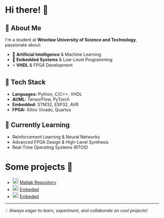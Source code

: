 # Hi there! 👋

## 🚀 About Me
I'm a student at **Wrocław University of Science and Technology**, passionate about:
- 🤖 **Artificial Intelligence** & Machine Learning
- 🔧 **Embedded Systems** & Low-Level Programming
- ⚡ **VHDL** & FPGA Development

## 🔨 Tech Stack
- **Languages:** Python, C/C++, VHDL
- **AI/ML:** TensorFlow, PyTorch
- **Embedded:** STM32, ESP32, AVR
- **FPGA:** Xilinx Vivado, Quartus

## 🌱 Currently Learning
- Reinforcement Learning & Neural Networks
- Advanced FPGA Design & High-Level Synthesis
- Real-Time Operating Systems (RTOS)

# Some projects 📂

- <img src="https://upload.wikimedia.org/wikipedia/commons/2/21/Matlab_Logo.png" width="20" height="20"> [Matlab Repository](https://github.com/Azarion24/Matlab)
- <img src="https://wiki.st.com/stm32mcu/nsfr_img_auth.php/thumb/0/04/Package_MCU_blue.png/150px-Package_MCU_blue.png" width="20" height="20"> [Embeded](https://github.com/Azarion24/Embeded)
- <img src="[https://wiki.st.com/stm32mcu/nsfr_img_auth.php/thumb/0/04/Package_MCU_blue.png/150px-Package_MCU_blue.png](https://maker-hub.georgefox.edu/w/images/thumb/8/85/Xilinx_image.jpg/307px-Xilinx_image.jpg)" width="20" height="20"> [Embeded](https://github.com/Azarion24/Embeded)

---
💡 *Always eager to learn, experiment, and collaborate on cool projects!*
